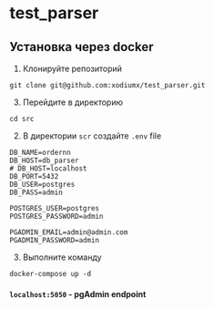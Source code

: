 # test_parser

## Установка через docker
1. Клонируйте репозиторий
```
git clone git@github.com:xodiumx/test_parser.git
```
3. Перейдите в директорию
```
cd src
```
2. В директории `scr` создайте `.env` file
```
DB_NAME=ordernn
DB_HOST=db_parser
# DB_HOST=localhost
DB_PORT=5432
DB_USER=postgres
DB_PASS=admin

POSTGRES_USER=postgres
POSTGRES_PASSWORD=admin

PGADMIN_EMAIL=admin@admin.com
PGADMIN_PASSWORD=admin
```
3. Выполните команду
```
docker-compose up -d
```

#### `localhost:5050` - pgAdmin endpoint
